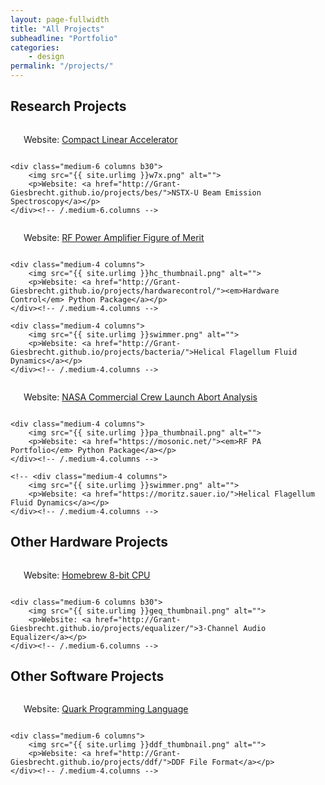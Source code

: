 ```yaml
---
layout: page-fullwidth
title: "All Projects"
subheadline: "Portfolio"
categories:
    - design
permalink: "/projects/"
---
```

<!--more-->

## Research Projects

<div class="row t60">
    <div class="medium-6 columns b30">
        <img src="{{ site.urlimg }}mems_rf.png" alt="">
        <p>Website: <a href="http://Grant-Giesbrecht.github.io/projects/meqalac/">Compact Linear Accelerator</a></p>
    </div><!-- /.medium-6.columns -->
    
    <div class="medium-6 columns b30">
        <img src="{{ site.urlimg }}w7x.png" alt="">
        <p>Website: <a href="http://Grant-Giesbrecht.github.io/projects/bes/">NSTX-U Beam Emission Spectroscopy</a></p>
    </div><!-- /.medium-6.columns -->
</div><!-- /.row -->

<div class="row t30">
    <div class="medium-4 columns">
        <img src="{{ site.urlimg }}fom.png" alt="">
        <p>Website: <a href="http://Grant-Giesbrecht.github.io/projects/fom/">RF Power Amplifier Figure of Merit</a></p>
    </div><!-- /.medium-4.columns -->

    <div class="medium-4 columns">
        <img src="{{ site.urlimg }}hc_thumbnail.png" alt="">
        <p>Website: <a href="http://Grant-Giesbrecht.github.io/projects/hardwarecontrol/"><em>Hardware Control</em> Python Package</a></p>
    </div><!-- /.medium-4.columns -->

    <div class="medium-4 columns">
        <img src="{{ site.urlimg }}swimmer.png" alt="">
        <p>Website: <a href="http://Grant-Giesbrecht.github.io/projects/bacteria/">Helical Flagellum Fluid Dynamics</a></p>
    </div><!-- /.medium-4.columns -->
</div><!-- /.row -->

<div class="row t30">
    <div class="medium-4 columns">
        <img src="{{ site.urlimg }}nasa_thumbnail.png" alt="">
        <p>Website: <a href="http://Grant-Giesbrecht.github.io/projects/nasa/">NASA Commercial Crew Launch Abort Analysis</a></p>
    </div><!-- /.medium-4.columns -->

    <div class="medium-4 columns">
        <img src="{{ site.urlimg }}pa_thumbnail.png" alt="">
        <p>Website: <a href="https://mosonic.net/"><em>RF PA Portfolio</em> Python Package</a></p>
    </div><!-- /.medium-4.columns -->

    <!-- <div class="medium-4 columns">
        <img src="{{ site.urlimg }}swimmer.png" alt="">
        <p>Website: <a href="https://moritz.sauer.io/">Helical Flagellum Fluid Dynamics</a></p>
    </div><!-- /.medium-4.columns -->
</div><!-- /.row -->

## Other Hardware Projects

<div class="row t60">
    <div class="medium-6 columns b30">
        <img src="{{ site.urlimg }}blinken_thumbnail.png" alt="">
        <p>Website: <a href="http://Grant-Giesbrecht.github.io/projects/blinkenrechner/">Homebrew 8-bit CPU</a></p>
    </div><!-- /.medium-6.columns -->

    <div class="medium-6 columns b30">
        <img src="{{ site.urlimg }}geq_thumbnail.png" alt="">
        <p>Website: <a href="http://Grant-Giesbrecht.github.io/projects/equalizer/">3-Channel Audio Equalizer</a></p>
    </div><!-- /.medium-6.columns -->
</div><!-- /.row -->

## Other Software Projects

<div class="row t30">
    <div class="medium-6 columns">
        <img src="{{ site.urlimg }}quark_thumbnail.png" alt="">
        <p>Website: <a href="http://Grant-Giesbrecht.github.io/projects/quark/">Quark Programming Language</a></p>
    </div><!-- /.medium-4.columns -->

    <div class="medium-6 columns">
        <img src="{{ site.urlimg }}ddf_thumbnail.png" alt="">
        <p>Website: <a href="http://Grant-Giesbrecht.github.io/projects/ddf/">DDF File Format</a></p>
    </div><!-- /.medium-4.columns -->

</div><!-- /.row -->
